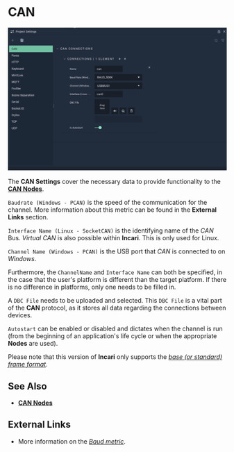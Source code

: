 # CAN


![The CAN Settings.](../../.gitbook/assets/projectsettingscan20231.png)

The **CAN Settings** cover the necessary data to provide functionality to the [**CAN Nodes**](../../toolbox/communication/can/README.md).

`Baudrate (Windows - PCAN)` is the speed of the communication for the channel. More information about this metric can be found in the **External Links** section.

`Interface Name (Linux - SocketCAN)` is the identifying name of the _CAN_ Bus. _Virtual CAN_ is also possible within **Incari**. This is only used for Linux.

`Channel Name (Windows - PCAN)` is the USB port that _CAN_ is connected to on _Windows_.

Furthermore, the `ChannelName` and `Interface Name` can both be specified, in the case that the user's platform is different than the target platform. If there is no difference in platforms, only one needs to be filled in.

A `DBC File` needs to be uploaded and selected. This `DBC File` is a vital part of the **CAN** protocol, as it stores all data regarding the connections between devices.

`Autostart` can be enabled or disabled and dictates when the channel is run (from the beginning of an application's life cycle or when the appropriate **Nodes** are used).

Please note that this version of **Incari** only supports the [*base (or standard) frame format*](https://en.wikipedia.org/wiki/CAN_bus#Base_frame_format).

## See Also

* [**CAN Nodes**](../toolbox/communication/can/)

## External Links

* More information on the [_Baud metric_](https://en.wikipedia.org/wiki/Baud).